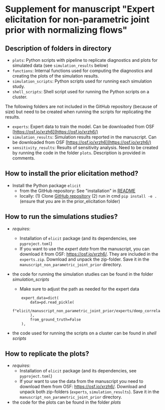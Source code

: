 
# Supplement for manuscript "Expert elicitation for non-parametric joint prior with normalizing flows"

## Description of folders in directory

+ `plots`: Python scripts with pipeline to replicate diagnostics and plots for simulated data (see `simulation_results` below)
+ `functions`: Internal functions used for computing the diagnostics and creating the plots of the simulation results. 
+ `simulation_scripts`: Python scripts used for running each simulation study.
+ `shell_scripts`: Shell script used for running the Python scripts on a cluster.

The following folders are not included in the GitHub repository (because of size) but need to be created when running the scripts for replicating the results.

+ `experts`: Expert data to train the model. Can be downloaded from OSF [https://osf.io/xrzh6](https://osf.io/xrzh6/)
+ `simulation_results`: Simulation results reported in the manuscript. Can be downloaded from OSF [https://osf.io/xrzh6](https://osf.io/xrzh6/)
+ `sensitivity_results`: Results of sensitivity analysis. Need to be created by running the code in the folder `plots`. Description is provided in comments.


## How to install the prior elicitation method?

+ Install the Python package `elicit` 
    + from the GitHub repository: See "installation" in [README](https://github.com/florence-bockting/prior_elicitation)
    + locally: (1) Clone [GitHub repository](https://github.com/florence-bockting/prior_elicitation) (2) run in cmd `pip install -e .` (ensure that you are in the prior_elicitation folder)

## How to run the simulations studies?

+ *requires*: 
    + Installation of `elicit` package (and its dependencies, see `pyproject.toml`)
    + If you want to use the *expert data* from the manuscript, you can download it from OSF: https://osf.io/xrzh6/. They are included in the `experts.zip`. Download and unpack the zip-folder. Save it in the `manuscript_non_parametric_joint_prior` directory.
+ the code for running the simulation studies can be found in the folder *simulation_scripts*
    + Make sure to adjust the path as needed for the expert data
    
    ```
        expert_data=dict(
            data=pd.read_pickle(
                f"elicit/manuscript_non_parametric_joint_prior/experts/deep_correlated_normal/elicited_statistics.pkl"
            ),
            from_ground_truth=False
        ),
    ```
    
+ the code used for running the scripts on a cluster can be found in *shell scripts*

## How to replicate the plots?

+ *requires*: 
    + Installation of `elicit` package (and its dependencies, see `pyproject.toml`)
    + If your want to use the data from the manuscript you need to download them from OSF: https://osf.io/xrzh6/. Download and unpack both zip-folders (`experts`, `simulation_results`). Save it in the `manuscript_non_parametric_joint_prior` directory.
+ the code for the plots can be found in the folder *plots*
